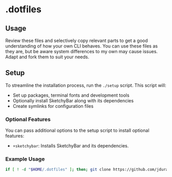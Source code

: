 <!-- # dotfiles -->

# .dotfiles

## Usage

Review these files and selectively copy relevant parts to get a good understanding of
how your own CLI behaves. You can use these files as they are, but be aware system
differences to my own may cause issues. Adapt and fork them to suit your needs.

## Setup

To streamline the installation process, run the `./setup` script. This script will:
- Set up packages, terminal fonts and development tools
- Optionally install SketchyBar along with its dependencies
- Create symlinks for configuration files

### Optional Features

You can pass additional options to the setup script to install optional features:

- `+sketchybar`: Installs SketchyBar and its dependencies.

### Example Usage

```sh
if [ ! -d "$HOME/.dotfiles" ]; then; git clone https://github.com/jdurand/dotfiles.git "$HOME/.dotfiles"; fi; zsh "$HOME/.dotfiles/setup" [+sketchybar]
```
